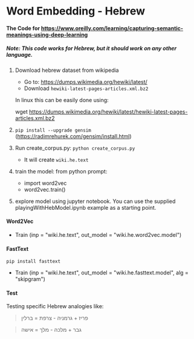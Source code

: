 Word Embedding - Hebrew
============================

#### The Code for https://www.oreilly.com/learning/capturing-semantic-meanings-using-deep-learning

##### Note: This code works for Hebrew, but it should work on any other language.

1. Download hebrew dataset from wikipedia
   - Go to: https://dumps.wikimedia.org/hewiki/latest/
   - Download `hewiki-latest-pages-articles.xml.bz2`
   
   In linux this can be easily done using: 
   
   wget https://dumps.wikimedia.org/hewiki/latest/hewiki-latest-pages-articles.xml.bz2

2. `pip install --upgrade gensim` (https://radimrehurek.com/gensim/install.html)
3. Run create_corpus.py: `python create_corpus.py`
    - It will create `wiki.he.text`
    
4. train the model: 
   from python prompt: 
   - import word2vec
   - word2vec.train()
   
5. explore model using jupyter notebook. You can use the supplied playingWithHebModel.ipynb example as
   a starting point.


####  Word2Vec
- Train (inp = "wiki.he.text", out_model = "wiki.he.word2vec.model")

####  FastText
`pip install fasttext`

- Train (inp = "wiki.he.text", out_model = "wiki.he.fasttext.model", alg = "skipgram")

#### Test

Testing specific Hebrew analogies like:

> פריז + גרמניה - צרפת = ברלין

> גבר + מלכה - מלך = אישה


